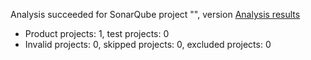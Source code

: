 Analysis succeeded for SonarQube project "", version  [Analysis results](https://sonarcloud.io/dashboard/index/leandowich-projectkey)
- Product projects: 1, test projects: 0
- Invalid projects: 0, skipped projects: 0, excluded projects: 0
